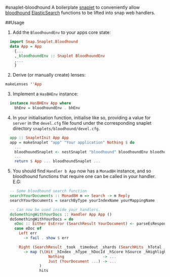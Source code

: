 #snaplet-bloodhound
A boilerplate [snaplet](https://github.com/snapframework/snap) to conveniently
allow [bloodhound](https://github.com/bitemyapp/bloodhound) [ElasticSearch](https://www.elastic.co/products/elasticsearch)
functions to be lifted into snap web handlers.

##Usage
1. Add the `BloodhoundEnv` to your apps core state:

  ```haskell
    import Snap.Snaplet.Bloodhound
    data App = App
      {...
      ,_bloodhoundEnv :: Snaplet BloodhoundEnv
      ,...
      }
  ```
2. Derive (or manually create) lenses:

  ```haskell
  makeLenses ''App
  ```
3. Implement a `HasBHEnv` instance:

  ```haskell
    instance HasBHEnv App where
      bhEnv = bloodhoundEnv . bhEnv
  ```
4. In your initialisation function, initialise like so, providing a value for
  `server` in the `devel.cfg` file found under the corresponding snaplet directory `snaplets/bloodhound/devel.cfg`.

  ```haskell
    app :: SnapletInit App App
    app = makeSnaplet "app" "Your application" Nothing $ do
      ...
      bloodhoundSnaplet <- nestSnaplet "bloodhound" bloodhoundEnv bloodhoundEnvInit
      ...
      return $ App ... bloodhoundSnaplet ...
  ```
5. You should find `Handler b App` now has a `MonadBH` instance, and so bloodhound functions that require one can be called
   in your handler. E.G:

  ```haskell
    -- Some bloodhound search function
    searchYourDocuments :: MonadBH m => Search -> m Reply
    searchYourDocuments = searchByType yourIndexName yourMappingName

    -- Can now be used inside your handlers.
    doSomethingWithYourDocs :: Handler App App ()
    doSomethingWithYourDocs = do
      eDoc :: Either EsError (SearchResult YourDocument) <- parseEsResponse =<< searchYourDocuments
      case eDoc of
        Left err
          -> fail . show $ err

        Right (SearchResult _took _timedout _shards (SearchHits _hTotal _hMaxScore hits) _hAggs _hmScrollId)
          -> map (\(Hit _hIndex _hType _hDocId _hScore hSource _hHighlight) -> case hSource of
                     Nothing                 -> ...
                     Just (YourDocument ...) -> ...
                 )
                 hits
  ```

